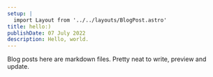 ```yaml
---
setup: |
  import Layout from '../../layouts/BlogPost.astro'
title: hello:)
publishDate: 07 July 2022
description: Hello, world.
---
```


Blog posts here are markdown files. Pretty neat to write, preview and update.

